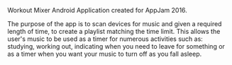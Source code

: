 Workout Mixer Android Application created for AppJam 2016.

The purpose of the app is to scan devices for music and given a required length of time, to create a playlist matching the time limit. This allows the user's music to be used as a timer for numerous activities such as: studying, working out, indicating when you need to leave for something or as a timer when you want your music to turn off as you fall asleep.

